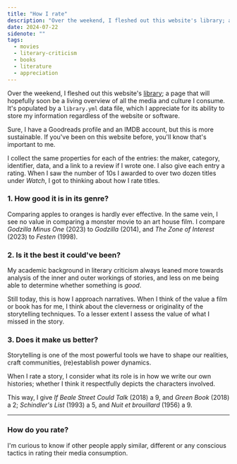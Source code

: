 ```yaml
---
title: "How I rate"
description: "Over the weekend, I fleshed out this website's library; a page that will hopefully soon be a living overview of all the media and culture I consume. When I saw the number of 10s I awarded two over two dozen titles under Watch, I got to thinking about how I rate titles."
date: 2024-07-22
sidenote: ""
tags:
  - movies
  - literary-criticism
  - books
  - literature
  - appreciation
---
```

Over the weekend, I fleshed out this website's [library](/library); a page that will hopefully soon be a living overview of all the media and culture I consume. It's populated by a `library.yml` data file, which I appreciate for its ability to store my information regardless of the website or software.

Sure, I have a Goodreads profile and an IMDB account, but this is more sustainable. If you've been on this website before, you'll know that's important to me.

I collect the same properties for each of the entries: the maker, category, identifier, data, and a link to a review if I wrote one. I also give each entry a rating. When I saw the number of 10s I awarded to over two dozen titles under _Watch_, I got to thinking about how I rate titles.

### 1. How good it is in its genre?
Comparing apples to oranges is hardly ever effective. In the same vein, I see no value in comparing a monster movie to an art house film. I compare _Godzilla Minus One_ (2023) to _Godzilla_ (2014), and _The Zone of Interest_ (2023) to _Festen_ (1998).

### 2. Is it the best it could've been?
My academic background in literary criticism always leaned more towards analysis of the inner and outer workings of stories, and less on me being able to determine whether something is _good_. 

Still today, this is how I approach narratives. When I think of the value a film or book has for me, I think about the cleverness or originality of the storytelling techniques. To a lesser extent I assess the value of what I missed in the story.

### 3. Does it make us better?
Storytelling is one of the most powerful tools we have to shape our realities, craft communities, (re)establish power dynamics.
 
When I rate a story, I consider what its role is in how we write our own histories; whether I think it respectfully depicts the characters involved.

This way, I give _If Beale Street Could Talk_ (2018) a 9, and _Green Book_ (2018) a 2; _Schindler's List_ (1993) a 5, and _Nuit et brouillard_ (1956) a 9.

---

### How do you rate?
I'm curious to know if other people apply similar, different or any conscious tactics in rating their media consumption. 